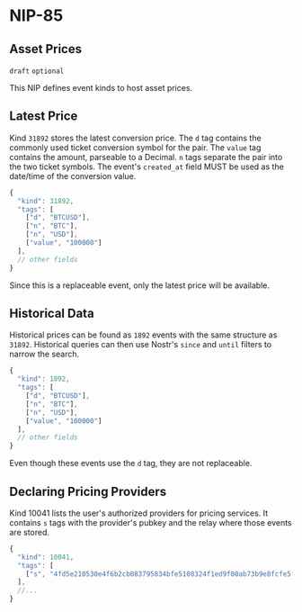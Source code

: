 NIP-85
======

Asset Prices
------------

`draft` `optional`

This NIP defines event kinds to host asset prices.

## Latest Price

Kind `31892` stores the latest conversion price. The `d` tag contains the commonly used ticket conversion symbol for the pair. The `value` tag contains the amount, parseable to a Decimal. `n` tags separate the pair into the two ticket symbols. The event's `created_at` field MUST be used as the date/time of the conversion value.

```js
{
  "kind": 31892,
  "tags": [
    ["d", "BTCUSD"],
    ["n", "BTC"],
    ["n", "USD"],
    ["value", "100000"]
  ],
  // other fields
}
```

Since this is a replaceable event, only the latest price will be available.

## Historical Data
 
Historical prices can be found as `1892` events with the same structure as `31892`. Historical queries can then use Nostr's `since` and `until` filters to narrow the search.

```js
{
  "kind": 1892,
  "tags": [
    ["d", "BTCUSD"],
    ["n", "BTC"],
    ["n", "USD"],
    ["value", "100000"]
  ],
  // other fields
}
```

Even though these events use the `d` tag, they are not replaceable. 

## Declaring Pricing Providers

Kind 10041 lists the user's authorized providers for pricing services. It contains `s` tags with the provider's pubkey and the relay where those events are stored.

```js
{
  "kind": 10041,
  "tags": [
    ["s", "4fd5e210530e4f6b2cb083795834bfe5108324f1ed9f00ab73b9e8fcfe5f12fe", "wss://bitagent.prices"],
  ],
  //...
}
```

